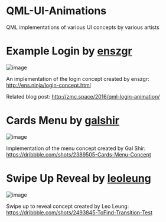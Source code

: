 # QML-UI-Animations
QML implementations of various UI concepts by various artists


# Example Login by [enszgr](http://ens.ninja/)
![image](https://drive.google.com/uc?export=download&id=0B2b4SnYRu-h_a1lCWHVnTlZjMlE)

An implementation of the login concept created by enszgr: http://ens.ninja/login-concept.html

Related blog post: http://zmc.space/2016/qml-login-animation/


# Cards Menu by [galshir](https://dribbble.com/galshir)

![image](https://drive.google.com/uc?export=download&id=0B2b4SnYRu-h_NjdiNmJPbjZGMnM)

Implementation of the menu concept created by Gal Shir: https://dribbble.com/shots/2389505-Cards-Menu-Concept


# Swipe Up Reveal by [leoleung](https://dribbble.com/leoleung)

![image](https://drive.google.com/uc?export=download&id=0B2b4SnYRu-h_OG9RM1l4d2lZbUk)

Swipe up to reveal concept created by Leo Leung: https://dribbble.com/shots/2493845-ToFind-Transition-Test
